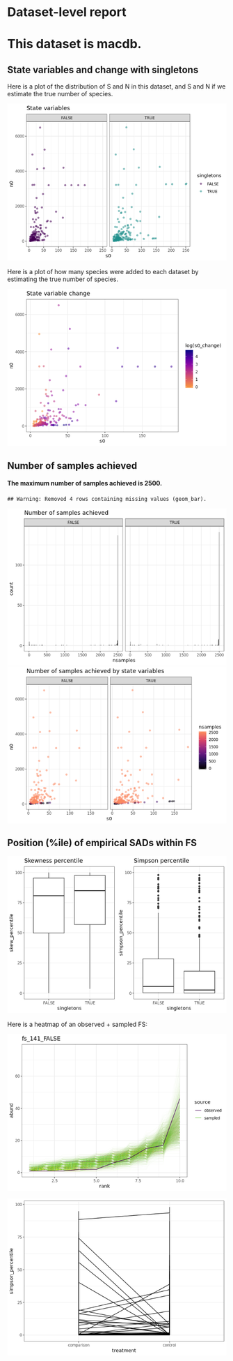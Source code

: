 Dataset-level report
================

This dataset is macdb.
======================

State variables and change with singletons
------------------------------------------

Here is a plot of the distribution of S and N in this dataset, and S and N if we estimate the true number of species.

![](macdb_report_files/figure-markdown_github/statevars-1.png)

Here is a plot of how many species were added to each dataset by estimating the true number of species.

![](macdb_report_files/figure-markdown_github/sv%20change-1.png)

Number of samples achieved
--------------------------

#### The maximum number of samples achieved is 2500.

    ## Warning: Removed 4 rows containing missing values (geom_bar).

![](macdb_report_files/figure-markdown_github/plot%20nb%20samples-1.png)![](macdb_report_files/figure-markdown_github/plot%20nb%20samples-2.png)

Position (%ile) of empirical SADs within FS
-------------------------------------------

![](macdb_report_files/figure-markdown_github/empirical%20positions-1.png)

Here is a heatmap of an observed + sampled FS:

![](macdb_report_files/figure-markdown_github/example%20heatmap-1.png)

![](macdb_report_files/figure-markdown_github/manip-1.png)
